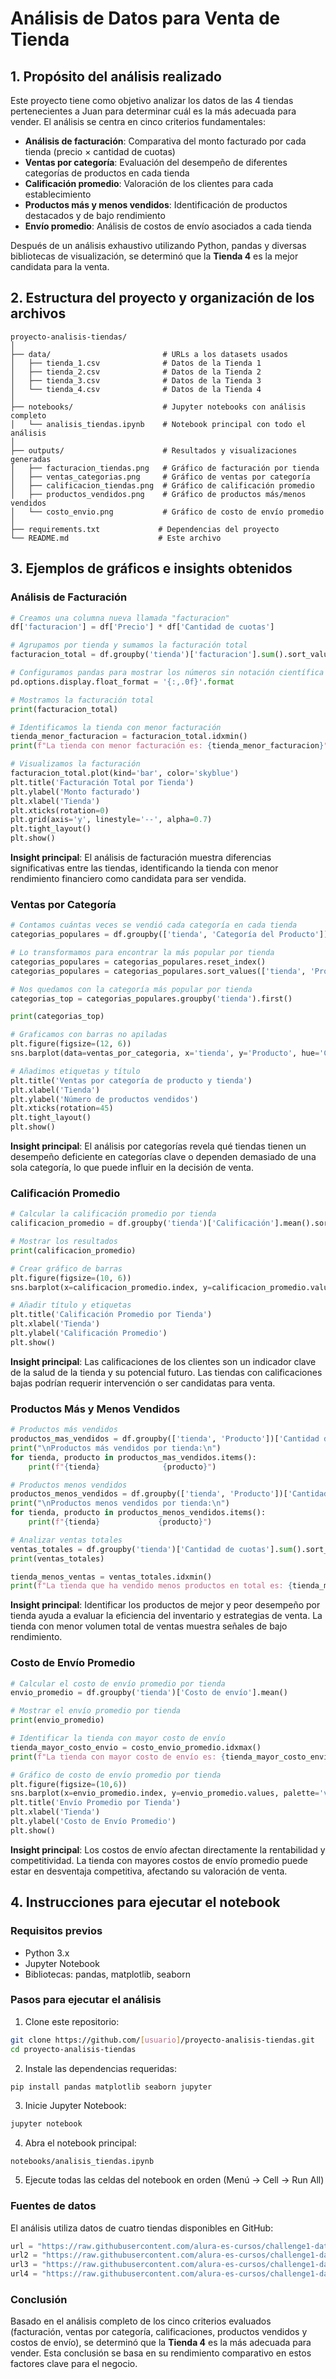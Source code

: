 # Análisis de Datos para Venta de Tienda

## 1. Propósito del análisis realizado

Este proyecto tiene como objetivo analizar los datos de las 4 tiendas pertenecientes a Juan para determinar cuál es la más adecuada para vender. El análisis se centra en cinco criterios fundamentales:

- **Análisis de facturación**: Comparativa del monto facturado por cada tienda (precio × cantidad de cuotas)
- **Ventas por categoría**: Evaluación del desempeño de diferentes categorías de productos en cada tienda
- **Calificación promedio**: Valoración de los clientes para cada establecimiento
- **Productos más y menos vendidos**: Identificación de productos destacados y de bajo rendimiento
- **Envío promedio**: Análisis de costos de envío asociados a cada tienda

Después de un análisis exhaustivo utilizando Python, pandas y diversas bibliotecas de visualización, se determinó que la **Tienda 4** es la mejor candidata para la venta.

## 2. Estructura del proyecto y organización de los archivos

```
proyecto-analisis-tiendas/
│
├── data/                         # URLs a los datasets usados
│   ├── tienda_1.csv              # Datos de la Tienda 1
│   ├── tienda_2.csv              # Datos de la Tienda 2 
│   ├── tienda_3.csv              # Datos de la Tienda 3
│   └── tienda_4.csv              # Datos de la Tienda 4
│
├── notebooks/                    # Jupyter notebooks con análisis completo
│   └── analisis_tiendas.ipynb    # Notebook principal con todo el análisis
│
├── outputs/                      # Resultados y visualizaciones generadas
│   ├── facturacion_tiendas.png   # Gráfico de facturación por tienda
│   ├── ventas_categorias.png     # Gráfico de ventas por categoría
│   ├── calificacion_tiendas.png  # Gráfico de calificación promedio
│   ├── productos_vendidos.png    # Gráfico de productos más/menos vendidos
│   └── costo_envio.png           # Gráfico de costo de envío promedio
│
├── requirements.txt             # Dependencias del proyecto
└── README.md                    # Este archivo
```

## 3. Ejemplos de gráficos e insights obtenidos

### Análisis de Facturación

```python
# Creamos una columna nueva llamada "facturacion"
df['facturacion'] = df['Precio'] * df['Cantidad de cuotas']

# Agrupamos por tienda y sumamos la facturación total
facturacion_total = df.groupby('tienda')['facturacion'].sum().sort_values()

# Configuramos pandas para mostrar los números sin notación científica
pd.options.display.float_format = '{:,.0f}'.format

# Mostramos la facturación total
print(facturacion_total)

# Identificamos la tienda con menor facturación
tienda_menor_facturacion = facturacion_total.idxmin()
print(f"La tienda con menor facturación es: {tienda_menor_facturacion}")

# Visualizamos la facturación
facturacion_total.plot(kind='bar', color='skyblue')
plt.title('Facturación Total por Tienda')
plt.ylabel('Monto facturado')
plt.xlabel('Tienda')
plt.xticks(rotation=0)
plt.grid(axis='y', linestyle='--', alpha=0.7)
plt.tight_layout()
plt.show()
```

**Insight principal**: El análisis de facturación muestra diferencias significativas entre las tiendas, identificando la tienda con menor rendimiento financiero como candidata para ser vendida.

### Ventas por Categoría

```python
# Contamos cuántas veces se vendió cada categoría en cada tienda
categorias_populares = df.groupby(['tienda', 'Categoría del Producto'])['Producto'].count()

# Lo transformamos para encontrar la más popular por tienda
categorias_populares = categorias_populares.reset_index()
categorias_populares = categorias_populares.sort_values(['tienda', 'Producto'], ascending=[True, False])

# Nos quedamos con la categoría más popular por tienda
categorias_top = categorias_populares.groupby('tienda').first()

print(categorias_top)

# Graficamos con barras no apiladas
plt.figure(figsize=(12, 6))
sns.barplot(data=ventas_por_categoria, x='tienda', y='Producto', hue='Categoría del Producto')

# Añadimos etiquetas y título
plt.title('Ventas por categoría de producto y tienda')
plt.xlabel('Tienda')
plt.ylabel('Número de productos vendidos')
plt.xticks(rotation=45)
plt.tight_layout()
plt.show()
```

**Insight principal**: El análisis por categorías revela qué tiendas tienen un desempeño deficiente en categorías clave o dependen demasiado de una sola categoría, lo que puede influir en la decisión de venta.

### Calificación Promedio

```python
# Calcular la calificación promedio por tienda
calificacion_promedio = df.groupby('tienda')['Calificación'].mean().sort_values(ascending=False)

# Mostrar los resultados
print(calificacion_promedio)

# Crear gráfico de barras
plt.figure(figsize=(10, 6))
sns.barplot(x=calificacion_promedio.index, y=calificacion_promedio.values, palette='viridis', hue=calificacion_promedio.index)

# Añadir título y etiquetas
plt.title('Calificación Promedio por Tienda')
plt.xlabel('Tienda')
plt.ylabel('Calificación Promedio')
plt.show()
```

**Insight principal**: Las calificaciones de los clientes son un indicador clave de la salud de la tienda y su potencial futuro. Las tiendas con calificaciones bajas podrían requerir intervención o ser candidatas para venta.

### Productos Más y Menos Vendidos

```python
# Productos más vendidos
productos_mas_vendidos = df.groupby(['tienda', 'Producto'])['Cantidad de cuotas'].sum().groupby('tienda').idxmax()
print("\nProductos más vendidos por tienda:\n")
for tienda, producto in productos_mas_vendidos.items():
    print(f"{tienda}              {producto}")

# Productos menos vendidos
productos_menos_vendidos = df.groupby(['tienda', 'Producto'])['Cantidad de cuotas'].sum().groupby('tienda').idxmin()
print("\nProductos menos vendidos por tienda:\n")
for tienda, producto in productos_menos_vendidos.items():
    print(f"{tienda}             {producto}")

# Analizar ventas totales
ventas_totales = df.groupby('tienda')['Cantidad de cuotas'].sum().sort_values()
print(ventas_totales)

tienda_menos_ventas = ventas_totales.idxmin()
print(f"La tienda que ha vendido menos productos en total es: {tienda_menos_ventas}")
```

**Insight principal**: Identificar los productos de mejor y peor desempeño por tienda ayuda a evaluar la eficiencia del inventario y estrategias de venta. La tienda con menor volumen total de ventas muestra señales de bajo rendimiento.

### Costo de Envío Promedio

```python
# Calcular el costo de envío promedio por tienda
envio_promedio = df.groupby('tienda')['Costo de envío'].mean()

# Mostrar el envío promedio por tienda
print(envio_promedio)

# Identificar la tienda con mayor costo de envío
tienda_mayor_costo_envio = costo_envio_promedio.idxmax()
print(f"La tienda con mayor costo de envío es: {tienda_mayor_costo_envio}")

# Gráfico de costo de envío promedio por tienda
plt.figure(figsize=(10,6))
sns.barplot(x=envio_promedio.index, y=envio_promedio.values, palette='viridis')
plt.title('Envío Promedio por Tienda')
plt.xlabel('Tienda')
plt.ylabel('Costo de Envío Promedio')
plt.show()
```

**Insight principal**: Los costos de envío afectan directamente la rentabilidad y competitividad. La tienda con mayores costos de envío promedio puede estar en desventaja competitiva, afectando su valoración de venta.

## 4. Instrucciones para ejecutar el notebook

### Requisitos previos
- Python 3.x
- Jupyter Notebook
- Bibliotecas: pandas, matplotlib, seaborn

### Pasos para ejecutar el análisis

1. Clone este repositorio:
```bash
git clone https://github.com/[usuario]/proyecto-analisis-tiendas.git
cd proyecto-analisis-tiendas
```

2. Instale las dependencias requeridas:
```bash
pip install pandas matplotlib seaborn jupyter
```

3. Inicie Jupyter Notebook:
```bash
jupyter notebook
```

4. Abra el notebook principal:
```
notebooks/analisis_tiendas.ipynb
```

5. Ejecute todas las celdas del notebook en orden (Menú -> Cell -> Run All)

### Fuentes de datos

El análisis utiliza datos de cuatro tiendas disponibles en GitHub:
```python
url = "https://raw.githubusercontent.com/alura-es-cursos/challenge1-data-science-latam/refs/heads/main/base-de-datos-challenge1-latam/tienda_1%20.csv"
url2 = "https://raw.githubusercontent.com/alura-es-cursos/challenge1-data-science-latam/refs/heads/main/base-de-datos-challenge1-latam/tienda_2.csv"
url3 = "https://raw.githubusercontent.com/alura-es-cursos/challenge1-data-science-latam/refs/heads/main/base-de-datos-challenge1-latam/tienda_3.csv"
url4 = "https://raw.githubusercontent.com/alura-es-cursos/challenge1-data-science-latam/refs/heads/main/base-de-datos-challenge1-latam/tienda_4.csv"
```

### Conclusión

Basado en el análisis completo de los cinco criterios evaluados (facturación, ventas por categoría, calificaciones, productos vendidos y costos de envío), se determinó que la **Tienda 4** es la más adecuada para vender. Esta conclusión se basa en su rendimiento comparativo en estos factores clave para el negocio.
